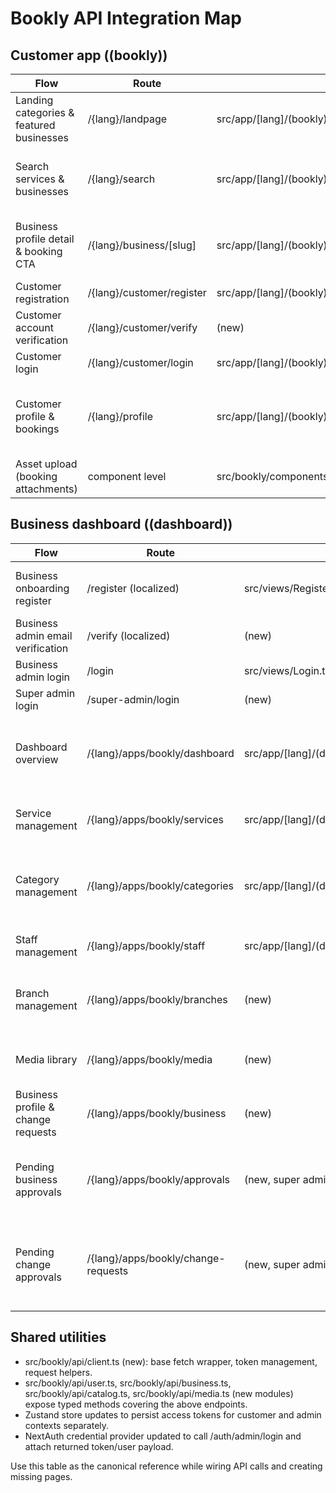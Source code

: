 # Bookly API Integration Map

## Customer app ((bookly))

| Flow | Route | File | API endpoints |
| --- | --- | --- | --- |
| Landing categories & featured businesses | /{lang}/landpage | src/app/[lang]/(bookly)/landpage/page.tsx | GET /categories, GET /business |
| Search services & businesses | /{lang}/search | src/app/[lang]/(bookly)/search/page.tsx | GET /service (supports filters by query/branch/category), GET /business (for business metadata) |
| Business profile detail & booking CTA | /{lang}/business/[slug] | src/app/[lang]/(bookly)/business/[slug]/page.tsx | GET /business (filter by slug/id), GET /service (by businessId), GET /staff (optional), GET /branches |
| Customer registration | /{lang}/customer/register | src/app/[lang]/(bookly)/(auth)/customer/register/page.tsx | POST /auth/user/register |
| Customer account verification | /{lang}/customer/verify | (new) | POST /auth/user/verify |
| Customer login | /{lang}/customer/login | src/app/[lang]/(bookly)/(auth)/customer/login/page.tsx | POST /auth/user/login |
| Customer profile & bookings | /{lang}/profile | src/app/[lang]/(bookly)/profile/page.tsx | GET /auth/user/me (derived from POST /auth/user/login token), GET /service (user bookings TBD placeholder) |
| Asset upload (booking attachments) | component level | src/bookly/components | POST /media-lib, PATCH /media-lib/:id |

## Business dashboard ((dashboard))

| Flow | Route | File | API endpoints |
| --- | --- | --- | --- |
| Business onboarding register | /register (localized) | src/views/Register.tsx (to create) | POST /business/register, POST /auth/admin/register |
| Business admin email verification | /verify (localized) | (new) | POST /auth/admin/verify |
| Business admin login | /login | src/views/Login.tsx | POST /auth/admin/login |
| Super admin login | /super-admin/login | (new) | POST /auth/super-admin/login |
| Dashboard overview | /{lang}/apps/bookly/dashboard | src/app/[lang]/(dashboard)/(private)/apps/bookly/dashboard/page.tsx | Aggregate: GET /business (own), GET /service, GET /staff, GET /branches, GET /categories |
| Service management | /{lang}/apps/bookly/services | src/app/[lang]/(dashboard)/(private)/apps/bookly/services/page.tsx | GET /service, POST /service, PATCH /service, DELETE /service/:id |
| Category management | /{lang}/apps/bookly/categories | src/app/[lang]/(dashboard)/(private)/apps/bookly/categories/page.tsx | GET /categories, POST /categories, PATCH /categories/:id, DELETE /categories/:id |
| Staff management | /{lang}/apps/bookly/staff | src/app/[lang]/(dashboard)/(private)/apps/bookly/staff/page.tsx | GET /staff, POST /staff, PATCH /staff, DELETE /staff/:id |
| Branch management | /{lang}/apps/bookly/branches | (new) | GET /branches, POST /branches, PATCH /branches, DELETE /branches/:id |
| Media library | /{lang}/apps/bookly/media | (new) | POST /media-lib, PATCH /media-lib/:id, DELETE /media-lib/:id |
| Business profile & change requests | /{lang}/apps/bookly/business | (new) | GET /business (own), PATCH /business (submit change request) |
| Pending business approvals | /{lang}/apps/bookly/approvals | (new, super admin role) | GET /business/pending, POST /business/approve, POST /business/reject |
| Pending change approvals | /{lang}/apps/bookly/change-requests | (new, super admin role) | GET /business/pending-requests, POST /business/approve-request, POST /business/reject-request |

## Shared utilities

- src/bookly/api/client.ts (new): base fetch wrapper, token management, request helpers.
- src/bookly/api/user.ts, src/bookly/api/business.ts, src/bookly/api/catalog.ts, src/bookly/api/media.ts (new modules) expose typed methods covering the above endpoints.
- Zustand store updates to persist access tokens for customer and admin contexts separately.
- NextAuth credential provider updated to call /auth/admin/login and attach returned token/user payload.

Use this table as the canonical reference while wiring API calls and creating missing pages.

